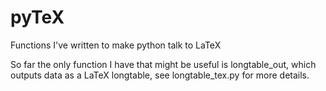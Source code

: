 # pyTeX
Functions I've written to make python talk to LaTeX

So far the only function I have that might be useful is longtable_out, which outputs data as a LaTeX longtable, see longtable_tex.py for more details.
